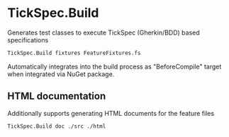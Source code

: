 
# TickSpec.Build

Generates test classes to execute TickSpec (Gherkin/BDD) based specifications

```bash
TickSpec.Build fixtures FeatureFixtures.fs
```

Automatically integrates into the build process as "BeforeCompile" target when integrated via NuGet package.


## HTML documentation

Additionally supports generating HTML documents for the feature files

```bash
TickSpec.Build doc ./src ./html
```
